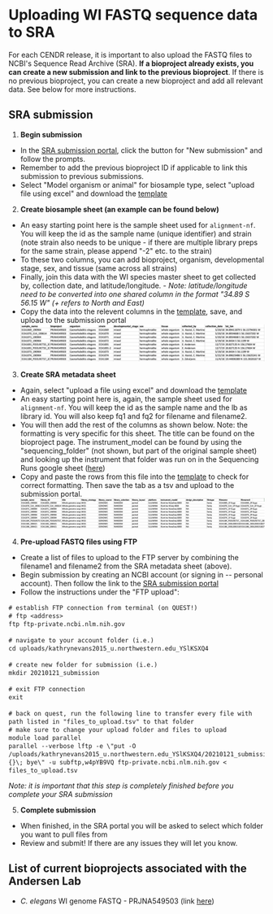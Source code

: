 # Uploading WI FASTQ sequence data to SRA

For each CENDR release, it is important to also upload the FASTQ files to NCBI's Sequence Read Archive (SRA). **If a bioproject already exists, you can create a new submission and link to the previous bioproject**. If there is no previous bioproject, you can create a new bioproject and add all relevant data. See below for more instructions.

## SRA submission

1. **Begin submission**

* In the [SRA submission portal](https://submit.ncbi.nlm.nih.gov/subs/sra/), click the button for "New submission" and follow the prompts.
* Remember to add the previous bioproject ID if applicable to link this submission to previous submissions.
* Select "Model organism or animal" for biosample type, select "upload file using excel" and download the [template](https://www.ncbi.nlm.nih.gov/biosample/docs/templates/packages/Model.organism.animal.1.0.xlsx)

2. **Create biosample sheet (an example can be found below)**

* An easy starting point here is the sample sheet used for `alignment-nf`. You will keep the id as the sample name (unique identifier) and strain (note strain also needs to be unique - if there are multiple library preps for the same strain, please append "-2" etc. to the strain)
* To these two columns, you can add bioproject, organism, developmental stage, sex, and tissue (same across all strains)
* Finally, join this data with the WI species master sheet to get collected by, collection date, and latitude/longitude.
        - *Note: latitude/longitude need to be converted into one shared column in the format "34.89 S 56.15 W" (+ refers to North and East)*
* Copy the data into the relevent columns in the [template](https://www.ncbi.nlm.nih.gov/biosample/docs/templates/packages/Model.organism.animal.1.0.xlsx), save, and upload to the submission portal
![](img/sra_biosample.png)

3. **Create SRA metadata sheet**

* Again, select "upload a file using excel" and download the [template](https://ftp-trace.ncbi.nlm.nih.gov/sra/metadata_table/SRA_metadata.xlsx)
* An easy starting point here is, again, the sample sheet used for `alignment-nf`. You will keep the id as the sample name and the lb as library id. You will also keep fq1 and fq2 for filename and filename2.
* You will then add the rest of the columns as shown below. Note: the formatting is very specific for this sheet. The title can be found on the bioproject page. The instrument_model can be found by using the "sequencing_folder" (not shown, but part of the original sample sheet) and looking up the instrument that folder was run on in the Sequencing Runs google sheet ([here](https://docs.google.com/spreadsheets/d/1CpSpzU1p-WtGKIMBK99DL5AeZb-A8QrHPuLkM_fAuEY/edit#gid=0))
* Copy and paste the rows from this file into the [template](https://ftp-trace.ncbi.nlm.nih.gov/sra/metadata_table/SRA_metadata.xlsx) to check for correct formatting. Then save the tab as a tsv and upload to the submission portal.
![](img/sra_metadata.png)

4. **Pre-upload FASTQ files using FTP**

* Create a list of files to upload to the FTP server by combining the filename1 and filename2 from the SRA metadata sheet (above).
* Begin submission by creating an NCBI account (or signing in -- personal account). Then follow the link to the [SRA submission portal](https://submit.ncbi.nlm.nih.gov/subs/sra/)
* Follow the instructions under the "FTP upload":

```
# establish FTP connection from terminal (on QUEST!)
# ftp <address>
ftp ftp-private.ncbi.nlm.nih.gov

# navigate to your account folder (i.e.)
cd uploads/kathrynevans2015_u.northwestern.edu_YSlKSXQ4

# create new folder for submission (i.e.)
mkdir 20210121_submission

# exit FTP connection
exit

# back on quest, run the following line to transfer every file with path listed in "files_to_upload.tsv" to that folder
# make sure to change your upload folder and files to upload
module load parallel
parallel --verbose lftp -e \"put -O /uploads/kathrynevans2015_u.northwestern.edu_YSlKSXQ4/20210121_submission {}\; bye\" -u subftp,w4pYB9VQ ftp-private.ncbi.nlm.nih.gov < files_to_upload.tsv
```
    
*Note: it is important that this step is completely finished before you complete your SRA submission*

5. **Complete submission**

* When finished, in the SRA portal you will be asked to select which folder you want to pull files from
* Review and submit! If there are any issues they will let you know.

## List of current bioprojects associated with the Andersen Lab
* *C. elegans* WI genome FASTQ - PRJNA549503 (link [here](https://trace.ncbi.nlm.nih.gov/Traces/study/?acc=SRP201794&o=acc_s%3Aa))